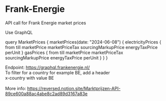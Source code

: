 # Frank-Energie
API call for Frank Energie market prices

Use GraphQL

query MarketPrices {
    marketPrices(date: "2024-06-08") {
        electricityPrices {
            from
            till
            marketPrice
            marketPriceTax
            sourcingMarkupPrice
            energyTaxPrice
            perUnit
        }
        gasPrices {
            from
            till
            marketPrice
            marketPriceTax
            sourcingMarkupPrice
            energyTaxPrice
            perUnit
        }
    }
}

Endpoint: https://graphql.frankenergie.nl/ <br>
To filter for a country for example BE, add a header<br>
x-country with value BE<br><br>
More info: https://reversed.notion.site/Marktprijzen-API-89ce600a88ac4abe8c2ad89d3167a83e
